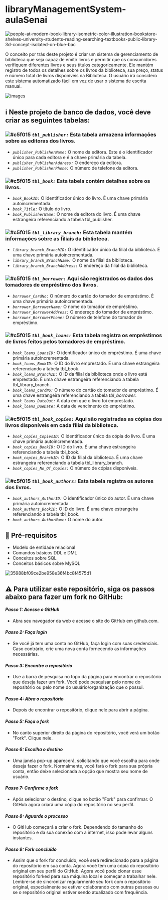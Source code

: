 # libraryManagementSystem-aulaSenai


![people-at-modern-book-library-isometric-color-illustration-bookstore-shelves-university-students-reading-searching-textbooks-public-library-3d-concept-isolated-on-blue-bac](https://github.com/EduardoVitorInocencio/libraryManagementSystem-aulaSenai/assets/136349773/124e0bfc-56cd-4472-bb53-e43e4ca7841c)

O conceito por trás deste projeto é criar um sistema de gerenciamento de biblioteca que seja
capaz de emitir livros e permitir que os consumidores verifiquem diferentes livros e seus títulos
categoricamente. Ele mantém registro de todos os detalhes sobre os livros da biblioteca, sua
preço, status e número total de livros disponíveis na Biblioteca. O usuário irá
considero este sistema automatizado fácil em vez de usar o sistema de escrita manual.





![images](https://github.com/EduardoVitorInocencio/libraryManagementSystem-aulaSenai/assets/136349773/87c261b4-c666-4967-a131-9390c827a512)




  
##  ℹ️ Neste projeto de banco de dados, você deve criar as seguintes tabelas:


### ![#c5f015](https://via.placeholder.com/15/c5f015/000000?text=+)  _`tbl_publisher:`_ Esta tabela armazena informações sobre as editoras dos livros.


- _```publisher_PublisherName:```_ O nome da editora. Este é o identificador único para cada editora e é a chave primária da tabela.
- _```publisher_PublisherAddress:```_ O endereço da editora.
- _```publisher_PublisherPhone:```_ O número de telefone da editora.

### ![#c5f015](https://via.placeholder.com/15/c5f015/000000?text=+)   _`tbl_book:`_ Esta tabela contém detalhes sobre os livros.

- _```book_BookID:```_ O identificador único do livro. É uma chave primária autoincrementada.
- _```book_Title:```_ O título do livro.
- _```book_PublisherName:```_ O nome da editora do livro. É uma chave estrangeira referenciando a tabela tbl_publisher.

### ![#c5f015](https://via.placeholder.com/15/c5f015/000000?text=+)    _`tbl_library_branch:`_ Esta tabela mantém informações sobre as filiais da biblioteca.

- _```library_branch_BranchID:```_ O identificador único da filial da biblioteca. É uma chave primária autoincrementada.
- _```library_branch_BranchName:```_ O nome da filial da biblioteca.
- _```library_branch_BranchAddress:```_ O endereço da filial da biblioteca.

### ![#c5f015](https://via.placeholder.com/15/c5f015/000000?text=+)  _`tbl_borrower:`_ Aqui são registrados os dados dos tomadores de empréstimo dos livros.

- _```borrower_CardNo:```_ O número do cartão do tomador de empréstimo. É uma chave primária autoincrementada.
- _```borrower_BorrowerName:```_ O nome do tomador de empréstimo.
- _```borrower_BorrowerAddress:```_ O endereço do tomador de empréstimo.
- _```borrower_BorrowerPhone:```_ O número de telefone do tomador de empréstimo.

### ![#c5f015](https://via.placeholder.com/15/c5f015/000000?text=+)   _`tbl_book_loans:`_ Esta tabela registra os empréstimos de livros feitos pelos tomadores de empréstimo.

- _```book_loans_LoansID:```_ O identificador único do empréstimo. É uma chave primária autoincrementada.
- _```book_loans_BookID:```_ O ID do livro emprestado. É uma chave estrangeira referenciando a tabela tbl_book.
- _```book_loans_BranchID:```_ O ID da filial da biblioteca onde o livro está emprestado. É uma chave estrangeira referenciando a tabela tbl_library_branch.
- _```book_loans_CardNo:```_ O número do cartão do tomador de empréstimo. É uma chave estrangeira referenciando a tabela _tbl_borrower_.
- _```book_loans_DateOut:```_ A data em que o livro foi emprestado.
- _```book_loans_DueDate:```_ A data de vencimento do empréstimo.

### ![#c5f015](https://via.placeholder.com/15/c5f015/000000?text=+)  _`tbl_book_copies:`_ Aqui são registradas as cópias dos livros disponíveis em cada filial da biblioteca.

- _```book_copies_CopiesID:```_ O identificador único da cópia do livro. É uma chave primária autoincrementada.
- _```book_copies_BookID:```_ O ID do livro. É uma chave estrangeira referenciando a tabela tbl_book.
- _```book_copies_BranchID:```_ O ID da filial da biblioteca. É uma chave estrangeira referenciando a tabela tbl_library_branch.
- _```book_copies_No_Of_Copies:```_ O número de cópias disponíveis.

### ![#c5f015](https://via.placeholder.com/15/c5f015/000000?text=+)  _`tbl_book_authors:`_ Esta tabela registra os autores dos livros.

- _```book_authors_AuthorID:```_ O identificador único do autor. É uma chave primária autoincrementada.
- _```book_authors_BookID:```_  O ID do livro. É uma chave estrangeira referenciando a tabela tbl_book.
- _```book_authors_AuthorName:```_ O nome do autor.


## 📄 Pré-requisitos

 - Modelo de entidade relacional
 - Comandos básicos DDL e DML
 - Conceitos sobre SQL
 - Conceitos básicos sobre MySQL



![35988bf09ce2be958e36f4bc8f4575d1](https://github.com/EduardoVitorInocencio/libraryManagementSystem-aulaSenai/assets/136349773/86a546b7-6ad4-46ed-9a73-9d6dc5c38c0a)


## ⚠️ Para utilizar este repositório, siga os passos abaixo para fazer um fork no GitHub:

#### _Passo 1: Acesse o GitHub_

 - Abra seu navegador da web e acesse o site do GitHub em github.com.

#### _Passo 2: Faça login_

 - Se você já tem uma conta no GitHub, faça login com suas credenciais.
Caso contrário, crie uma nova conta fornecendo as informações necessárias.


#### _Passo 3: Encontre o repositório_

 - Use a barra de pesquisa no topo da página para encontrar o repositório que deseja fazer um fork. Você pode pesquisar pelo nome do repositório ou pelo nome do usuário/organização que o possui.

#### _Passo 4: Abra o repositório_

 - Depois de encontrar o repositório, clique nele para abrir a página.


#### _Passo 5: Faça o fork_

 - No canto superior direito da página do repositório, você verá um botão "Fork". Clique nele.


#### _Passo 6: Escolha o destino_

 - Uma janela pop-up aparecerá, solicitando que você escolha para onde deseja fazer o fork. Normalmente, você fará o fork para sua própria conta, então deixe selecionada a opção que mostra seu nome de usuário.


#### _Passo 7: Confirme o fork_

 - Após selecionar o destino, clique no botão "Fork" para confirmar. O GitHub agora criará uma cópia do repositório no seu perfil.


#### _Passo 8: Aguarde o processo_

 - O GitHub começará a criar o fork. Dependendo do tamanho do repositório e da sua conexão com a internet, isso pode levar alguns instantes.


#### _Passo 9: Fork concluído_

 - Assim que o fork for concluído, você será redirecionado para a página do repositório em sua conta. Agora você tem uma cópia do repositório original em seu perfil do GitHub.
Agora você pode clonar esse repositório forked para sua máquina local e começar a trabalhar nele. Lembre-se de sincronizar regularmente seu fork com o repositório original, especialmente se estiver colaborando com outras pessoas ou se o repositório original estiver sendo atualizado com frequência.

